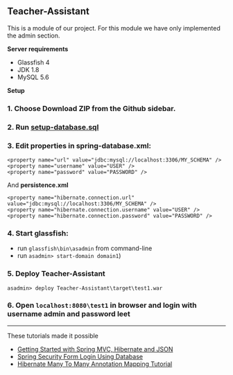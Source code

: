 ## Teacher-Assistant

This is a module of our project. For this module we have only implemented the admin section.

**Server requirements**

 * Glassfish 4
 * JDK 1.8
 * MySQL 5.6

**Setup**

### 1. Choose **Download ZIP** from the Github sidebar.

### 2. Run [setup-database.sql](setup-database.sql)

### 3. Edit properties in **spring-database.xml**:

    <property name="url" value="jdbc:mysql://localhost:3306/MY_SCHEMA" />
    <property name="username" value="USER" />
    <property name="password" value="PASSWORD" />
    
And **persistence.xml**

    <property name="hibernate.connection.url" value="jdbc:mysql://localhost:3306/MY_SCHEMA" />
    <property name="hibernate.connection.username" value="USER" />
    <property name="hibernate.connection.password" value="PASSWORD" />
    
### 4. Start glassfish:
* run `glassfish\bin\asadmin` from command-line
* run `asadmin> start-domain domain1`)


### 5. Deploy Teacher-Assistant
`asadmin> deploy Teacher-Assistant\target\test1.war`

### 6. Open `localhost:8080\test1` in browser and login with username **admin** and password **leet**

***

These tutorials made it possible

* [Getting Started with Spring MVC, Hibernate and JSON](https://confluence.jetbrains.com/display/IntelliJIDEA/Getting+Started+with+Spring+MVC,+Hibernate+and+JSON)
* [Spring Security Form Login Using Database](http://www.mkyong.com/spring-security/spring-security-form-login-using-database/)
* [Hibernate Many To Many Annotation Mapping Tutorial](http://viralpatel.net/blogs/hibernate-many-to-many-annotation-mapping-tutorial/)
